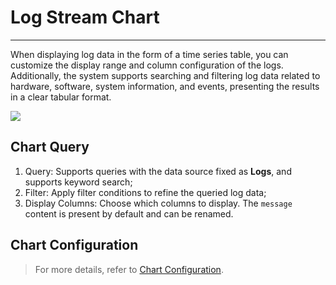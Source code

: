 # Log Stream Chart
---

When displaying log data in the form of a time series table, you can customize the display range and column configuration of the logs. Additionally, the system supports searching and filtering log data related to hardware, software, system information, and events, presenting the results in a clear tabular format.

![](../img/log.png)

## Chart Query

1. Query: Supports queries with the data source fixed as **Logs**, and supports keyword search;
2. Filter: Apply filter conditions to refine the queried log data;
3. Display Columns: Choose which columns to display. The `message` content is present by default and can be renamed.


## Chart Configuration

> For more details, refer to [Chart Configuration](./chart-config.md).

<!--
## Common Configuration

| Option | Description |
| --- | --- |
| Title | Set a title for the chart, which will be displayed in the top-left corner of the chart. You can choose to hide it. |
| Description | Add a description to the chart. After setting, an 【i】 icon appears after the chart title; if not set, it does not display. |
| Unit | Select the unit for the display columns. Custom units are supported. When the content is numeric, users select the data unit; when non-numeric, users input the data unit. |

## Advanced Configuration

| Option | Description |
| --- | --- |
| Lock Time | Fix the time range for querying data in this chart, independent of the global time component. After successful setup, the user-defined time (e.g., 【xx minutes】, 【xx hours】, 【xx days】) appears in the top-right corner of the chart. |
| Formatting Configuration | Formatting configuration allows you to hide sensitive log data or highlight specific log data:<br /><li>Field: Added display columns;<br /><li>Match Type: Supports `=`, `!=`, `match`, `not match`;<br /><li>Match Content: Data content from query results;<br /><li>Display As: Replace with desired display content.<br /> |
-->